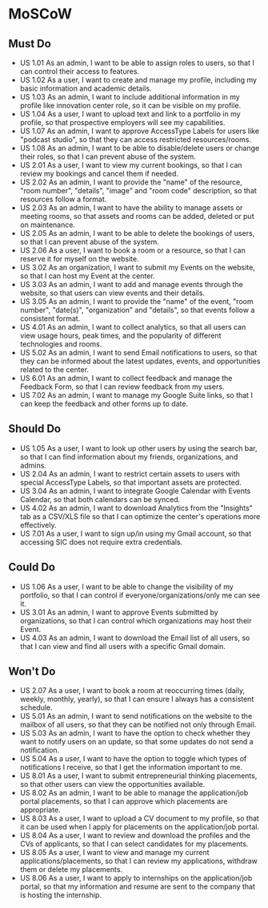 # MoSCoW

## Must Do

- US 1.01 As an admin, I want to be able to assign roles to users, so that I can control their access to features.
- US 1.02 As a user, I want to create and manage my profile, including my basic information and academic details.
- US 1.03 As an admin, I want to include additional information in my profile like innovation center role, so it can be visible on my profile.
- US 1.04 As a user, I want to upload text and link to a portfolio in my profile, so that prospective employers will see my capabilities.
- US 1.07 As an admin, I want to approve AccessType Labels for users like "podcast studio", so that they can access restricted resources/rooms.
- US 1.08 As an admin, I want to be able to disable/delete users or change their roles, so that I can prevent abuse of the system.
- US 2.01 As a user, I want to view my current bookings, so that I can review my bookings and cancel them if needed.
- US 2.02 As an admin, I want to provide the "name" of the resource, "room number", "details", "image" and "room code" description, so that resources follow a format.
- US 2.03 As an admin, I want to have the ability to manage assets or meeting rooms, so that assets and rooms can be added, deleted or put on maintenance.
- US 2.05 As an admin, I want to be able to delete the bookings of users, so that I can prevent abuse of the system.
- US 2.06 As a user, I want to book a room or a resource, so that I can reserve it for myself on the website.
- US 3.02 As an organization, I want to submit my Events on the website, so that I can host my Event at the center.
- US 3.03 As an admin, I want to add and manage events through the website, so that users can view events and their details.
- US 3.05 As an admin, I want to provide the "name" of the event, "room number", "date(s)", "organization" and "details", so that events follow a consistent format.
- US 4.01 As an admin, I want to collect analytics, so that all users can view usage hours, peak times, and the popularity of different technologies and rooms.
- US 5.02 As an admin, I want to send Email notifications to users, so that they can be informed about the latest updates, events, and opportunities related to the center.
- US 6.01 As an admin, I want to collect feedback and manage the Feedback Form, so that I can review feedback from my users.
- US 7.02 As an admin, I want to manage my Google Suite links, so that I can keep the feedback and other forms up to date.

## Should Do
- US 1.05 As a user, I want to look up other users by using the search bar, so that I can find information about my friends, organizations, and admins.
- US 2.04 As an admin, I want to restrict certain assets to users with special AccessType Labels, so that important assets are protected.
- US 3.04 As an admin, I want to integrate Google Calendar with Events Calendar, so that both calendars can be synced.
- US 4.02 As an admin, I want to download Analytics from the "Insights" tab as a CSV/XLS file so that I can optimize the center's operations more effectively.
- US 7.01 As a user, I want to sign up/in using my Gmail account, so that accessing SIC does not require extra credentials.

## Could Do
- US 1.06 As a user, I want to be able to change the visibility of my portfolio, so that I can control if everyone/organizations/only me can see it.
- US 3.01 As an admin, I want to approve Events submitted by organizations, so that I can control which organizations may host their Event.
- US 4.03 As an admin, I want to download the Email list of all users, so that I can view and find all users with a specific Gmail domain.

## Won't Do
- US 2.07 As a user, I want to book a room at reoccurring times (daily, weekly, monthly, yearly), so that I can ensure I always has a consistent schedule.
- US 5.01 As an admin, I want to send notifications on the website to the mailbox of all users, so that they can be notified not only through Email.
- US 5.03 As an admin, I want to have the option to check whether they want to notify users on an update, so that some updates do not send a notification.
- US 5.04 As a user, I want to have the option to toggle which types of notifications I receive, so that I get the information important to me.
- US 8.01 As a user, I want to submit entrepreneurial thinking placements, so that other users can view the opportunities available.
- US 8.02 As an admin, I want to be able to manage the application/job portal placements, so that I can approve which placements are appropriate.
- US 8.03 As a user, I want to upload a CV document to my profile, so that it can be used when I apply for placements on the application/job portal.
- US 8.04 As a user, I want to review and download the profiles and the CVs of applicants, so that I can select candidates for my placements.
- US 8.05 As a user, I want to view and manage my current applications/placements, so that I can review my applications, withdraw them or delete my placements.
- US 8.06 As a user, I want to apply to internships on the application/job portal, so that my information and resume are sent to the company that is hosting the internship.
